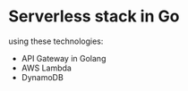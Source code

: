 # Serverless stack in Go

using these technologies:

- API Gateway in Golang
- AWS Lambda
- DynamoDB
